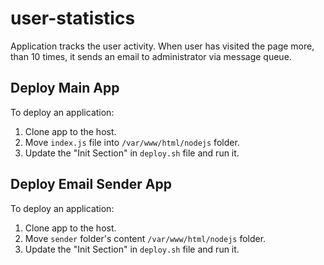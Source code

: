 # user-statistics
Application tracks the user activity. When user has visited the page more, than 10 times, it sends an email to administrator via message queue.

## Deploy Main App
To deploy an application:
1. Clone app to the host.
2. Move `index.js` file into `/var/www/html/nodejs` folder.
3. Update the "Init Section" in `deploy.sh` file and run it.

## Deploy Email Sender App
To deploy an application:
1. Clone app to the host.
2. Move `sender` folder's content `/var/www/html/nodejs` folder.
3. Update the "Init Section" in `deploy.sh` file and run it.
